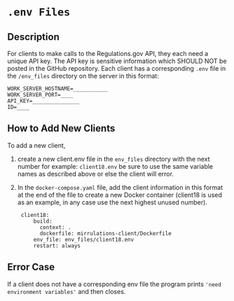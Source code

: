 # `.env Files`
## Description
For clients to make calls to the Regulations.gov API, they each need a unique API key. The API key is sensitive information which SHOULD NOT be posted in the GitHub repository. Each client has a corresponding `.env` file in the `/env_files` directory on the server in this format:

	WORK_SERVER_HOSTNAME=___________
	WORK_SERVER_PORT=____
	API_KEY=_______________
	ID=____

## How to Add New Clients
To add a new client, 

1. create a new client.env file in the `env_files` directory with the next number for example: `client18.env` be sure to use the same variable names as described above or else the client will error.

2. In the `docker-compose.yaml` file, add the client information in this format at the end of the file to create a new Docker container (client18 is used as an example, in any case use the next highest unused number).

		client18:
		    build:
		      context: .
		      dockerfile: mirrulations-client/Dockerfile
		    env_file: env_files/client18.env
		    restart: always

## Error Case
If a client does not have a corresponding env file the program prints `'need environment variables'` and then closes.
